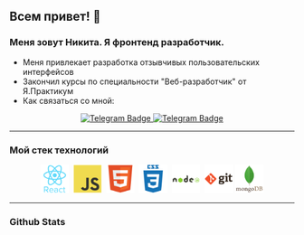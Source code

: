 ## Всем привет! 👋
### Меня зовут Никита. Я фронтенд разработчик.

  * Меня привлекает разработка отзывчивых пользовательских интерфейсов
  * Закончил курсы по специальности "Веб-разработчик" от Я.Практикум
  * Как связаться со мной:
<div id="header" align="center">
	<div id="badges__social">
		<a href="https://t.me/nikita_0071">
			<img src="https://img.shields.io/badge/telegram-blue?logo=telegram&logoColor=white&style=for-the-badge"
				alt="Telegram Badge" />
		</a>
		<a href="mailto:nikita.averianov71@gmail.com">
			<img src="https://img.shields.io/badge/gmail-red?logo=gemail&logoColor=white&style=for-the-badge"
				alt="Telegram Badge" />
		</a>
	</div>
</div>

---

### Мой стек технологий
<div id="my-techs" align="center">
	<img src="https://github.com/devicons/devicon/blob/master/icons/react/react-original-wordmark.svg" title="React"
		alt="React" width="50" height="50" />&nbsp;
	<img src="https://github.com/devicons/devicon/blob/master/icons/javascript/javascript-original.svg" title="JavaScript"
		alt="JavaScript" width="50" height="50" />&nbsp;
	<img src="https://github.com/devicons/devicon/blob/master/icons/html5/html5-original.svg" title="HTML5" alt="HTML"
		width="50" height="50" />&nbsp;
	<img src="https://github.com/devicons/devicon/blob/master/icons/css3/css3-plain-wordmark.svg" title="CSS3" alt="CSS"
		width="50" height="50" />&nbsp;
	<img src="https://github.com/devicons/devicon/blob/master/icons/nodejs/nodejs-original-wordmark.svg" title="NodeJS"
		alt="NodeJS" width="50" height="50" />&nbsp;
	<img src="https://github.com/devicons/devicon/blob/master/icons/git/git-original-wordmark.svg" title="Git" **alt="Git"
		width="50" height="50" />
	<img src="https://github.com/devicons/devicon/blob/master/icons/mongodb/mongodb-original-wordmark.svg" title="MongoDB"
		**alt="MongoDB" width="50" height="50" />
	<!-- <img src="https://icons8.ru/icon/EPbEfEa7o8CB/postman-is-the-only-complete-api-development-environment" title="Postman" **alt="Postman"
		width="50" height="50" /> -->
</div>
  
---  
  
### Github Stats

<div id="my-stats" align="center">
	<img src="https://komarev.com/ghpvc/?username=Racio-begin&style=flat-square&color=blue" alt="" />
</div>
